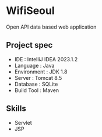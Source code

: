 # WifiSeoul

Open API data based web application

## Project spec

- IDE : IntelliJ IDEA 2023.1.2
- Language : Java
- Environment : JDK 1.8
- Server : Tomcat 8.5
- Database : SQLite
- Build Tool : Maven

## Skills
- Servlet
- JSP
